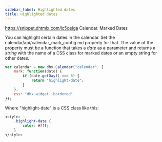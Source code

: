 ```yaml
---
sidebar_label: Highlighted dates
title: Highlighted dates
---
```



https://snippet.dhtmlx.com/ic5oeiga	Calendar. Marked Dates

You can highlight certain dates in the calendar. Set the calendar/api/calendar_mark_config.md property for that. The value of the property must be a function that takes a *date* as a parameter and 
returns a *string* with the name of a CSS class for marked dates or an empty string for other dates.

~~~js
var calendar = new dhx.Calendar("calendar", {
	mark: function(date) {
		if (date.getDay() === 6) {
			return "highlight-date";
		}
	},
	css: "dhx_widget--bordered"
});
~~~

Where "highlight-date" is a CSS class like this:

~~~css
<style>
	.highlight-date {
		color: #fff;
	}
</style>
~~~
